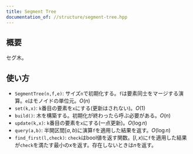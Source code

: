 ```yaml
---
title: Segment Tree
documentation_of: //structure/segment-tree.hpp
---
```


## 概要
セグ木。

## 使い方
* `SegmentTree(n,f,e)`: サイズ`n`で初期化する。`f`は要素同士をマージする演算。`e`はモノイドの単位元。$O(n)$
* `set(k,x)`: `k`番目の要素を`x`にする(更新はされない)。$O(1)$
* `build()`: 木を構築する。初期化が終わったら呼ぶ必要がある。$O(n)$
* `update(k,x)`: `k`番目の要素を`x`にする(一点更新)。$O(\log n)$
* `query(a,b)`: 半開区間$[a,b)$に演算`f`を適用した結果を返す。$O(\log n)$
* `find_first(l,check)`: `check`はbool値を返す関数。$[l,x)$に`f`を適用した結果が`check`を満たす最小のxを返す。存在しないときは$n$を返す。
